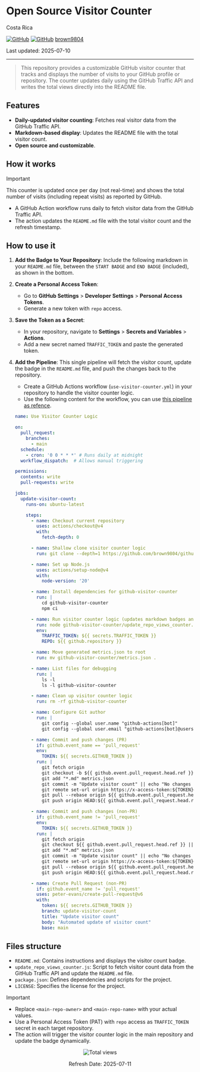 # Open Source Visitor Counter

Costa Rica

[![GitHub](https://badgen.net/badge/icon/github?icon=github&label)](https://github.com)
[![GitHub](https://img.shields.io/badge/--181717?logo=github&logoColor=ffffff)](https://github.com/)
[brown9804](https://github.com/brown9804)

Last updated: 2025-07-10

----------

> This repository provides a customizable GitHub visitor counter that tracks and displays the number of visits to your GitHub profile or repository. The counter updates daily using the GitHub Traffic API and writes the total views directly into the README file.

## Features

- **Daily-updated visitor counting**: Fetches real visitor data from the GitHub Traffic API.
- **Markdown-based display**: Updates the README file with the total visitor count.
- **Open source and customizable**.

## How it works

> [!IMPORTANT]
> This counter is updated once per day (not real-time) and shows the total number of visits (including repeat visits) as reported by GitHub.

- A GitHub Action workflow runs daily to fetch visitor data from the GitHub Traffic API.
- The action updates the `README.md` file with the total visitor count and the refresh timestamp.

## How to use it

1. **Add the Badge to Your Repository**: Include the following markdown in your `README.md` file, between the `START BADGE` and `END BADGE` (included), as shown in the bottom.
2. **Create a Personal Access Token**:
   - Go to **GitHub Settings** > **Developer Settings** > **Personal Access Tokens**.
   - Generate a new token with `repo` access.
3. **Save the Token as a Secret**:
   - In your repository, navigate to **Settings** > **Secrets and Variables** > **Actions**.
   - Add a new secret named `TRAFFIC_TOKEN` and paste the generated token.
4. **Add the Pipeline**: This single pipeline will fetch the visitor count, update the badge in the `README.md` file, and push the changes back to the repository.
   - Create a GitHub Actions workflow (`use-visitor-counter.yml`) in your repository to handle the visitor counter logic.
   - Use the following content for the workflow, you can use [this pipeline as refence](https://github.com/brown9804/Cloud-DevOps-Overview/blob/main/.github/workflows/use-visitor-counter.yml).

   ```yaml
   name: Use Visitor Counter Logic
   
   on:
     pull_request:
       branches:
         - main
     schedule:
       - cron: '0 0 * * *' # Runs daily at midnight
     workflow_dispatch:  # Allows manual triggering
   
   permissions:
     contents: write
     pull-requests: write
   
   jobs:
     update-visitor-count:
       runs-on: ubuntu-latest
   
       steps:
         - name: Checkout current repository
           uses: actions/checkout@v4
           with:
             fetch-depth: 0
   
         - name: Shallow clone visitor counter logic
           run: git clone --depth=1 https://github.com/brown9804/github-visitor-counter.git
   
         - name: Set up Node.js
           uses: actions/setup-node@v4
           with:
             node-version: '20'
   
         - name: Install dependencies for github-visitor-counter
           run: |
             cd github-visitor-counter
             npm ci
   
         - name: Run visitor counter logic (updates markdown badges and metrics.json)
           run: node github-visitor-counter/update_repo_views_counter.js
           env:
             TRAFFIC_TOKEN: ${{ secrets.TRAFFIC_TOKEN }}
             REPO: ${{ github.repository }}
   
         - name: Move generated metrics.json to root
           run: mv github-visitor-counter/metrics.json .
   
         - name: List files for debugging
           run: |
             ls -l
             ls -l github-visitor-counter
   
         - name: Clean up visitor counter logic
           run: rm -rf github-visitor-counter
   
         - name: Configure Git author
           run: |
             git config --global user.name "github-actions[bot]"
             git config --global user.email "github-actions[bot]@users.noreply.github.com"
   
         - name: Commit and push changes (PR)
           if: github.event_name == 'pull_request'
           env:
             TOKEN: ${{ secrets.GITHUB_TOKEN }}
           run: |
             git fetch origin
             git checkout -b ${{ github.event.pull_request.head.ref }} origin/${{ github.event.pull_request.head.ref }}
             git add "*.md" metrics.json
             git commit -m "Update visitor count" || echo "No changes to commit"
             git remote set-url origin https://x-access-token:${TOKEN}@github.com/${{ github.repository }}
             git pull --rebase origin ${{ github.event.pull_request.head.ref }} || echo "No rebase needed"
             git push origin HEAD:${{ github.event.pull_request.head.ref }}
   
         - name: Commit and push changes (non-PR)
           if: github.event_name != 'pull_request'
           env:
             TOKEN: ${{ secrets.GITHUB_TOKEN }}
           run: |
             git fetch origin
             git checkout ${{ github.event.pull_request.head.ref }} || git checkout -b ${{ github.event.pull_request.head.ref }} origin/${{ github.event.pull_request.head.ref }}
             git add "*.md" metrics.json
             git commit -m "Update visitor count" || echo "No changes to commit"
             git remote set-url origin https://x-access-token:${TOKEN}@github.com/${{ github.repository }}
             git pull --rebase origin ${{ github.event.pull_request.head.ref }} || echo "No rebase needed"
             git push origin HEAD:${{ github.event.pull_request.head.ref }}
   
         - name: Create Pull Request (non-PR)
           if: github.event_name != 'pull_request'
           uses: peter-evans/create-pull-request@v6
           with:
             token: ${{ secrets.GITHUB_TOKEN }}
             branch: update-visitor-count
             title: "Update visitor count"
             body: "Automated update of visitor count"
             base: main
   ```

## Files structure

- `README.md`: Contains instructions and displays the visitor count badge.
- `update_repo_views_counter.js`: Script to fetch visitor count data from the GitHub Traffic API and update the `README.md` file.
- `package.json`: Defines dependencies and scripts for the project.
- `LICENSE`: Specifies the license for the project.

> [!IMPORTANT]
>
> - Replace `<main-repo-owner>` and `<main-repo-name>` with your actual values.
> - Use a Personal Access Token (PAT) with `repo` access as `TRAFFIC_TOKEN` secret in each target repository.
> - The action will trigger the visitor counter logic in the main repository and update the badge dynamically.

<!-- START BADGE -->
<div align="center">
  <img src="https://img.shields.io/badge/Total%20views-1022-limegreen" alt="Total views">
  <p>Refresh Date: 2025-07-11</p>
</div>
<!-- END BADGE -->
